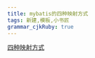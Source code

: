 ```yaml
---
title: mybatis的四种映射方式
tags: 新建,模板,小书匠
grammar_cjkRuby: true
---
```



[四种映射方式](https://blog.csdn.net/lmy86263/article/details/53150091)